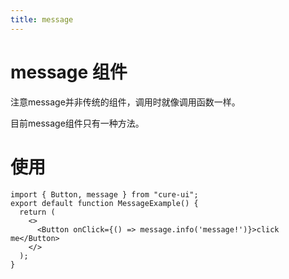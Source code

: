 ```yaml
---
title: message
---
```




# message 组件

注意message并非传统的组件，调用时就像调用函数一样。

目前message组件只有一种方法。

# 使用

```tsx
import { Button, message } from "cure-ui";
export default function MessageExample() {
  return (
    <>
      <Button onClick={() => message.info('message!')}>click me</Button>
    </>
  );
}
```

